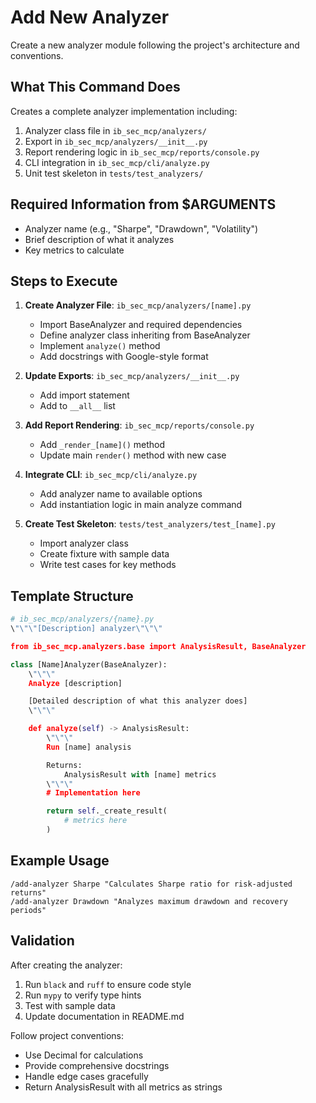 # Add New Analyzer

Create a new analyzer module following the project's architecture and conventions.

## What This Command Does

Creates a complete analyzer implementation including:
1. Analyzer class file in `ib_sec_mcp/analyzers/`
2. Export in `ib_sec_mcp/analyzers/__init__.py`
3. Report rendering logic in `ib_sec_mcp/reports/console.py`
4. CLI integration in `ib_sec_mcp/cli/analyze.py`
5. Unit test skeleton in `tests/test_analyzers/`

## Required Information from $ARGUMENTS

- Analyzer name (e.g., "Sharpe", "Drawdown", "Volatility")
- Brief description of what it analyzes
- Key metrics to calculate

## Steps to Execute

1. **Create Analyzer File**: `ib_sec_mcp/analyzers/[name].py`
   - Import BaseAnalyzer and required dependencies
   - Define analyzer class inheriting from BaseAnalyzer
   - Implement `analyze()` method
   - Add docstrings with Google-style format

2. **Update Exports**: `ib_sec_mcp/analyzers/__init__.py`
   - Add import statement
   - Add to `__all__` list

3. **Add Report Rendering**: `ib_sec_mcp/reports/console.py`
   - Add `_render_[name]()` method
   - Update main `render()` method with new case

4. **Integrate CLI**: `ib_sec_mcp/cli/analyze.py`
   - Add analyzer name to available options
   - Add instantiation logic in main analyze command

5. **Create Test Skeleton**: `tests/test_analyzers/test_[name].py`
   - Import analyzer class
   - Create fixture with sample data
   - Write test cases for key methods

## Template Structure

```python
# ib_sec_mcp/analyzers/{name}.py
\"\"\"[Description] analyzer\"\"\"

from ib_sec_mcp.analyzers.base import AnalysisResult, BaseAnalyzer

class [Name]Analyzer(BaseAnalyzer):
    \"\"\"
    Analyze [description]

    [Detailed description of what this analyzer does]
    \"\"\"

    def analyze(self) -> AnalysisResult:
        \"\"\"
        Run [name] analysis

        Returns:
            AnalysisResult with [name] metrics
        \"\"\"
        # Implementation here

        return self._create_result(
            # metrics here
        )
```

## Example Usage

```
/add-analyzer Sharpe "Calculates Sharpe ratio for risk-adjusted returns"
/add-analyzer Drawdown "Analyzes maximum drawdown and recovery periods"
```

## Validation

After creating the analyzer:
1. Run `black` and `ruff` to ensure code style
2. Run `mypy` to verify type hints
3. Test with sample data
4. Update documentation in README.md

Follow project conventions:
- Use Decimal for calculations
- Provide comprehensive docstrings
- Handle edge cases gracefully
- Return AnalysisResult with all metrics as strings
